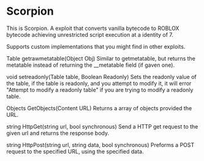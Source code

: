 # Scorpion


This is Scorpion. A exploit that converts vanilla bytecode to ROBLOX bytecode achieving 
unrestricted script execution at a identity of 7. 

Supports custom implementations that you might find in other exploits.

Table getrawmetatable(Object Obj)
Similar to getmetatable, but returns the metatable instead of returning the __metatable field (if gaven one).

void setreadonly(Table table, Boolean Readonly)
Sets the readonly value of the table, if the table is readonly, and you attempt to modify it,
it will error "Attempt to modify a readonly table" if you are trying to modify a readonly table.

Objects GetObjects(Content URL)
Returns a array of objects provided the URL.

string HttpGet(string url, bool synchronous)
Send a HTTP get request to the given url and returns the response body.

string HttpPost(string url, string data, bool synchronous)
Preforms a POST request to the specified URL, using the specified data.
